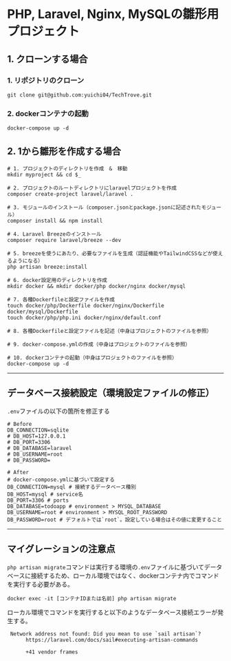 # PHP, Laravel, Nginx, MySQLの雛形用プロジェクト
## 1. クローンする場合
### 1. リポジトリのクローン
```shell
git clone git@github.com:yuichi04/TechTrove.git
```
### 2. dockerコンテナの起動
```shell
docker-compose up -d
```
## 2. 1から雛形を作成する場合
```shell
# 1. プロジェクトのディレクトリを作成　&　移動
mkdir myproject && cd $_

# 2. プロジェクトのルートディレクトリにlaravelプロジェクトを作成
composer create-project laravel/laravel .

# 3. モジュールのインストール（composer.jsonとpackage.jsonに記述されたモジュール）
composer install && npm install

# 4. Laravel Breezeのインストール
composer require laravel/breeze --dev

# 5. breezeを使うにあたり、必要なファイルを生成（認証機能やTailwindCSSなどが使えるようになる）
php artisan breeze:install

# 6. docker設定用のディレクトリを作成
mkdir docker && mkdir docker/php docker/nginx docker/mysql

# 7. 各種Dockerfileと設定ファイルを作成
touch docker/php/Dockerfile docker/nginx/Dockerfile docker/mysql/Dockerfile
touch docker/php/php.ini docker/nginx/default.conf

# 8. 各種Dockerfileと設定ファイルを記述（中身はプロジェクトのファイルを参照）

# 9. docker-compose.ymlの作成（中身はプロジェクトのファイルを参照）

# 10. dockerコンテナの起動（中身はプロジェクトのファイルを参照）
docker-compose up -d
```
---
## データベース接続設定（環境設定ファイルの修正）
`.env`ファイルの以下の箇所を修正する
```
# Before
DB_CONNECTION=sqlite
# DB_HOST=127.0.0.1
# DB_PORT=3306
# DB_DATABASE=laravel
# DB_USERNAME=root
# DB_PASSWORD=

# After
# docker-compose.ymlに基づいて設定する
DB_CONNECTION=mysql # 接続するデータベース種別
DB_HOST=mysql # service名
DB_PORT=3306 # ports
DB_DATABASE=todoapp # environment > MYSQL_DATABASE
DB_USERNAME=root # environment > MYSQL_ROOT_PASSWORD
DB_PASSWORD=root # デフォルトでは`root`。設定している場合はその値に変更すること
```
---
## マイグレーションの注意点
`php artisan migrate`コマンドは実行する環境の`.env`ファイルに基づいてデータベースに接続するため、ローカル環境ではなく、dockerコンテナ内でコマンドを実行する必要がある。<br>
```shell
docker exec -it [コンテナIDまたは名前] php artisan migrate
```
ローカル環境でコマンドを実行すると以下のようなデータベース接続エラーが発生する。
```shell
 Network address not found: Did you mean to use `sail artisan`? 
      https://laravel.com/docs/sail#executing-artisan-commands

      +41 vendor frames 
```
